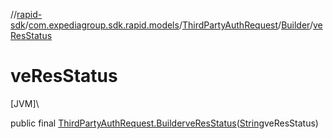 //[rapid-sdk](../../../../index.md)/[com.expediagroup.sdk.rapid.models](../../index.md)/[ThirdPartyAuthRequest](../index.md)/[Builder](index.md)/[veResStatus](ve-res-status.md)

# veResStatus

[JVM]\

public final [ThirdPartyAuthRequest.Builder](index.md)[veResStatus](ve-res-status.md)([String](https://docs.oracle.com/javase/8/docs/api/java/lang/String.html)veResStatus)
